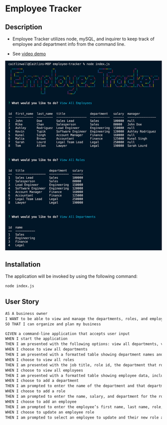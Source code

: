 # Employee Tracker

## Description
* Employee Tracker utilizes node, mySQL, and inquirer to keep track of employee and department info from the command line.

* See [video demo]()

![Command line usage](./img/command-lineSS.png)
## Installation 
The application will be invoked by using the following command:

```bash
node index.js
``` 

## User Story

```md
AS A business owner
I WANT to be able to view and manage the departments, roles, and employees in my company
SO THAT I can organize and plan my business
```


```md
GIVEN a command-line application that accepts user input
WHEN I start the application
THEN I am presented with the following options: view all departments, view all roles, view all employees, add a department, add a role, add an employee, and update an employee role
WHEN I choose to view all departments
THEN I am presented with a formatted table showing department names and department ids
WHEN I choose to view all roles
THEN I am presented with the job title, role id, the department that role belongs to, and the salary for that role
WHEN I choose to view all employees
THEN I am presented with a formatted table showing employee data, including employee ids, first names, last names, job titles, departments, salaries, and managers that the employees report to
WHEN I choose to add a department
THEN I am prompted to enter the name of the department and that department is added to the database
WHEN I choose to add a role
THEN I am prompted to enter the name, salary, and department for the role and that role is added to the database
WHEN I choose to add an employee
THEN I am prompted to enter the employee’s first name, last name, role, and manager, and that employee is added to the database
WHEN I choose to update an employee role
THEN I am prompted to select an employee to update and their new role and this information is updated in the database 
```
